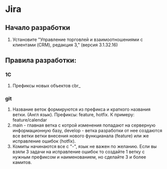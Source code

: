 # Jira

## Начало разработки
1. Установите "Управление торговлей и взаимоотношениями с клиентами (CRM), редакция 3," (версия 3.1.32.16)

## Правила разработки:
### 1С
1. Префиксы новых объектов cbr_

### git
1. Название веток формируются из префикса и краткого названия ветки. (Англ язык). Префиксы: feature, hotfix. К примеру: feature/calendar
2. main - главная ветка с котрой изменения попадают на серверную информационную базу, develop - ветка разработки от нее создаются все ветки ветки внесения нового функцианала (feature) или же исправление ошибок (hotfix).
3. Комиты начинаются все с "-", язык не важен по желанию. Если вы взяли 3 задачи на исправление ошибок то создайте 1 ветку с нужным префиксом и наименованием, но сделайте 3 и более камитов.
